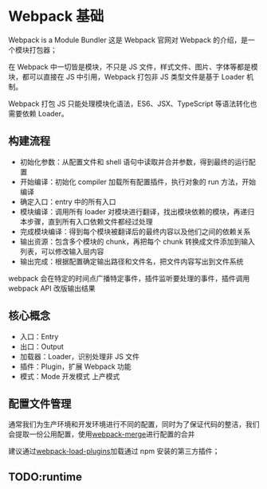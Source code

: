 # Webpack 基础

Webpack is a Module Bundler 这是 Webpack 官网对 Webpack 的介绍，是一个模块打包器；

在 Webpack 中一切皆是模块，不只是 JS 文件，样式文件、图片、字体等都是模块，都可以直接在 JS 中引用，Webpack 打包非 JS 类型文件是基于 Loader 机制。

Webpack 打包 JS 只能处理模块化语法，ES6、JSX、TypeScript 等语法转化也需要依赖 Loader。

## 构建流程

- 初始化参数：从配置文件和 shell 语句中读取并合并参数，得到最终的运行配置
- 开始编译：初始化 compiler 加载所有配置插件，执行对象的 run 方法，开始编译
- 确定入口：entry 中的所有入口
- 模块编译：调用所有 loader 对模块进行翻译，找出模块依赖的模块，再递归本步骤，直到所有入口依赖文件都经过处理
- 完成模块编译：得到每个模块被翻译后的最终内容以及他们之间的依赖关系
- 输出资源：包含多个模块的 chunk，再把每个 chunk 转换成文件添加到输入列表，可以修改输入层内容
- 输出完成：根据配置确定输出路径和文件名，把文件内容写出到文件系统

webpack 会在特定的时间点广播特定事件，插件监听要处理的事件，插件调用 webpack API 改版输出结果

## 核心概念

- 入口：Entry
- 出口：Output
- 加载器：Loader，识别处理非 JS 文件
- 插件：Plugin，扩展 Webpack 功能
- 模式：Mode 开发模式 上产模式

## 配置文件管理

通常我们为生产环境和开发环境进行不同的配置，同时为了保证代码的整洁，我们会提取一份公用配置，使用[webpack-merge](https://github.com/survivejs/webpack-merge)进行配置的合并

建议通过[webpack-load-plugins](https://www.npmjs.com/package/webpack-load-plugins)加载通过 npm 安装的第三方插件；

## TODO:runtime
